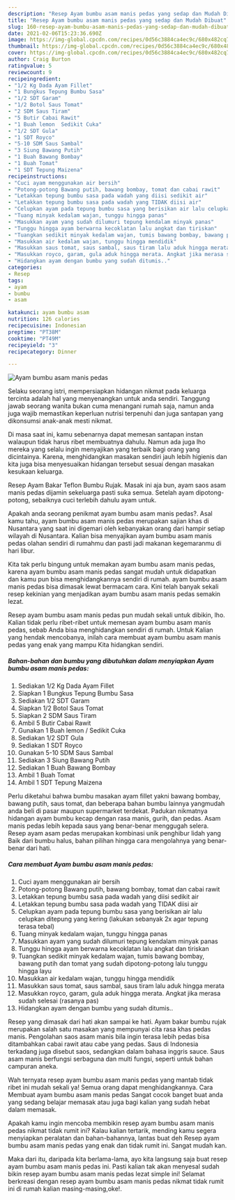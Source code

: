 ```yaml
---
description: "Resep Ayam bumbu asam manis pedas yang sedap dan Mudah Dibuat"
title: "Resep Ayam bumbu asam manis pedas yang sedap dan Mudah Dibuat"
slug: 160-resep-ayam-bumbu-asam-manis-pedas-yang-sedap-dan-mudah-dibuat
date: 2021-02-06T15:23:36.690Z
image: https://img-global.cpcdn.com/recipes/0d56c3884ca4ec9c/680x482cq70/ayam-bumbu-asam-manis-pedas-foto-resep-utama.jpg
thumbnail: https://img-global.cpcdn.com/recipes/0d56c3884ca4ec9c/680x482cq70/ayam-bumbu-asam-manis-pedas-foto-resep-utama.jpg
cover: https://img-global.cpcdn.com/recipes/0d56c3884ca4ec9c/680x482cq70/ayam-bumbu-asam-manis-pedas-foto-resep-utama.jpg
author: Craig Burton
ratingvalue: 5
reviewcount: 9
recipeingredient:
- "1/2 Kg Dada Ayam Fillet"
- "1 Bungkus Tepung Bumbu Sasa"
- "1/2 SDT Garam"
- "1/2 Botol Saus Tomat"
- "2 SDM Saus Tiram"
- "5 Butir Cabai Rawit"
- "1 Buah lemon  Sedikit Cuka"
- "1/2 SDT Gula"
- "1 SDT Royco"
- "5-10 SDM Saus Sambal"
- "3 Siung Bawang Putih"
- "1 Buah Bawang Bombay"
- "1 Buah Tomat"
- "1 SDT Tepung Maizena"
recipeinstructions:
- "Cuci ayam menggunakan air bersih"
- "Potong-potong Bawang putih, bawang bombay, tomat dan cabai rawit"
- "Letakkan tepung bumbu sasa pada wadah yang diisi sedikit air"
- "Letakkan tepung bumbu sasa pada wadah yang TIDAK diisi air"
- "Celupkan ayam pada tepung bumbu sasa yang berisikan air lalu celupkan ditepung yang kering (lakukan sebanyak 2x agar tepung terasa tebal)"
- "Tuang minyak kedalam wajan, tunggu hingga panas"
- "Masukkan ayam yang sudah dilumuri tepung kendalam minyak panas"
- "Tunggu hingga ayam berwarna kecoklatan lalu angkat dan tiriskan"
- "Tuangkan sedikit minyak kedalam wajan, tumis bawang bombay, bawang putih dan tomat yang sudah dipotong-potong lalu tunggu hingga layu"
- "Masukkan air kedalam wajan, tunggu hingga mendidik"
- "Masukkan saus tomat, saus sambal, saus tiram lalu aduk hingga merata"
- "Masukkan royco, garam, gula aduk hingga merata. Angkat jika merasa sudah selesai (rasanya pas)"
- "Hidangkan ayam dengan bumbu yang sudah ditumis.."
categories:
- Resep
tags:
- ayam
- bumbu
- asam

katakunci: ayam bumbu asam 
nutrition: 126 calories
recipecuisine: Indonesian
preptime: "PT38M"
cooktime: "PT49M"
recipeyield: "3"
recipecategory: Dinner

---
```



![Ayam bumbu asam manis pedas](https://img-global.cpcdn.com/recipes/0d56c3884ca4ec9c/680x482cq70/ayam-bumbu-asam-manis-pedas-foto-resep-utama.jpg)

Selaku seorang istri, mempersiapkan hidangan nikmat pada keluarga tercinta adalah hal yang menyenangkan untuk anda sendiri. Tanggung jawab seorang  wanita bukan cuma menangani rumah saja, namun anda juga wajib memastikan keperluan nutrisi terpenuhi dan juga santapan yang dikonsumsi anak-anak mesti nikmat.

Di masa  saat ini, kamu sebenarnya dapat memesan santapan instan walaupun tidak harus ribet membuatnya dahulu. Namun ada juga lho mereka yang selalu ingin menyajikan yang terbaik bagi orang yang dicintainya. Karena, menghidangkan masakan sendiri jauh lebih higienis dan kita juga bisa menyesuaikan hidangan tersebut sesuai dengan masakan kesukaan keluarga. 

Resep Ayam Bakar Teflon Bumbu Rujak. Masak ini aja bun, ayam saos asam manis pedas dijamin sekeluarga pasti suka semua. Setelah ayam dipotong-potong, sebaiknya cuci terlebih dahulu ayam untuk.

Apakah anda seorang penikmat ayam bumbu asam manis pedas?. Asal kamu tahu, ayam bumbu asam manis pedas merupakan sajian khas di Nusantara yang saat ini digemari oleh kebanyakan orang dari hampir setiap wilayah di Nusantara. Kalian bisa menyajikan ayam bumbu asam manis pedas olahan sendiri di rumahmu dan pasti jadi makanan kegemaranmu di hari libur.

Kita tak perlu bingung untuk memakan ayam bumbu asam manis pedas, karena ayam bumbu asam manis pedas sangat mudah untuk didapatkan dan kamu pun bisa menghidangkannya sendiri di rumah. ayam bumbu asam manis pedas bisa dimasak lewat bermacam cara. Kini telah banyak sekali resep kekinian yang menjadikan ayam bumbu asam manis pedas semakin lezat.

Resep ayam bumbu asam manis pedas pun mudah sekali untuk dibikin, lho. Kalian tidak perlu ribet-ribet untuk memesan ayam bumbu asam manis pedas, sebab Anda bisa menghidangkan sendiri di rumah. Untuk Kalian yang hendak mencobanya, inilah cara membuat ayam bumbu asam manis pedas yang enak yang mampu Kita hidangkan sendiri.

<!--inarticleads1-->

##### Bahan-bahan dan bumbu yang dibutuhkan dalam menyiapkan Ayam bumbu asam manis pedas:

1. Sediakan 1/2 Kg Dada Ayam Fillet
1. Siapkan 1 Bungkus Tepung Bumbu Sasa
1. Sediakan 1/2 SDT Garam
1. Siapkan 1/2 Botol Saus Tomat
1. Siapkan 2 SDM Saus Tiram
1. Ambil 5 Butir Cabai Rawit
1. Gunakan 1 Buah lemon / Sedikit Cuka
1. Sediakan 1/2 SDT Gula
1. Sediakan 1 SDT Royco
1. Gunakan 5-10 SDM Saus Sambal
1. Sediakan 3 Siung Bawang Putih
1. Sediakan 1 Buah Bawang Bombay
1. Ambil 1 Buah Tomat
1. Ambil 1 SDT Tepung Maizena


Perlu diketahui bahwa bumbu masakan ayam fillet yakni bawang bombay, bawang putih, saus tomat, dan beberapa bahan bumbu lainnya yangmudah anda beli di pasar maupun supermarket terdekat. Padukan nikmatnya hidangan ayam bumbu kecap dengan rasa manis, gurih, dan pedas. Asam manis pedas lebih kepada saus yang benar-benar menggugah selera. Resep ayam asam pedas merupakan kombinasi unik penghibur lidah yang Baik dari bumbu halus, bahan pilihan hingga cara mengolahnya yang benar-benar dari hati. 

<!--inarticleads2-->

##### Cara membuat Ayam bumbu asam manis pedas:

1. Cuci ayam menggunakan air bersih
1. Potong-potong Bawang putih, bawang bombay, tomat dan cabai rawit
1. Letakkan tepung bumbu sasa pada wadah yang diisi sedikit air
1. Letakkan tepung bumbu sasa pada wadah yang TIDAK diisi air
1. Celupkan ayam pada tepung bumbu sasa yang berisikan air lalu celupkan ditepung yang kering (lakukan sebanyak 2x agar tepung terasa tebal)
1. Tuang minyak kedalam wajan, tunggu hingga panas
1. Masukkan ayam yang sudah dilumuri tepung kendalam minyak panas
1. Tunggu hingga ayam berwarna kecoklatan lalu angkat dan tiriskan
1. Tuangkan sedikit minyak kedalam wajan, tumis bawang bombay, bawang putih dan tomat yang sudah dipotong-potong lalu tunggu hingga layu
1. Masukkan air kedalam wajan, tunggu hingga mendidik
1. Masukkan saus tomat, saus sambal, saus tiram lalu aduk hingga merata
1. Masukkan royco, garam, gula aduk hingga merata. Angkat jika merasa sudah selesai (rasanya pas)
1. Hidangkan ayam dengan bumbu yang sudah ditumis..


Resep yang dimasak dari hati akan sampai ke hati. Ayam bakar bumbu rujak merupakan salah satu masakan yang mempunyai cita rasa khas pedas manis. Pengolahan saos asam manis bila ingin terasa lebih pedas bisa ditambahkan cabai rawit atau cabe yang pedas. Saus di Indonesia terkadang juga disebut saos, sedangkan dalam bahasa inggris sauce. Saus asam manis berfungsi serbaguna dan multi fungsi, seperti untuk bahan campuran aneka. 

Wah ternyata resep ayam bumbu asam manis pedas yang mantab tidak ribet ini mudah sekali ya! Semua orang dapat menghidangkannya. Cara Membuat ayam bumbu asam manis pedas Sangat cocok banget buat anda yang sedang belajar memasak atau juga bagi kalian yang sudah hebat dalam memasak.

Apakah kamu ingin mencoba membikin resep ayam bumbu asam manis pedas nikmat tidak rumit ini? Kalau kalian tertarik, mending kamu segera menyiapkan peralatan dan bahan-bahannya, lantas buat deh Resep ayam bumbu asam manis pedas yang enak dan tidak rumit ini. Sangat mudah kan. 

Maka dari itu, daripada kita berlama-lama, ayo kita langsung saja buat resep ayam bumbu asam manis pedas ini. Pasti kalian tak akan menyesal sudah bikin resep ayam bumbu asam manis pedas lezat simple ini! Selamat berkreasi dengan resep ayam bumbu asam manis pedas nikmat tidak rumit ini di rumah kalian masing-masing,oke!.

